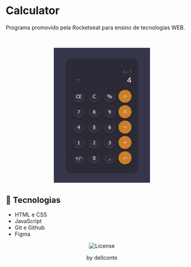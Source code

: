 <h1> Calculator </h1>

<p>Programa promovido pela Rocketseat para ensino de tecnologias WEB.</p>


<br>

<p align="center">
  <img alt="Calculator" src="assets/calculator.jpg" width="50%">
</p>

## 🚀 Tecnologias
- HTML e CSS
- JavaScript
- Git e Github
- Figma


<p align="center">
  <img alt="License" src="https://img.shields.io/static/v1?label=license&message=MIT&color=49AA26&labelColor=000000">
</p>

<p align="center">by dellconte</p>
